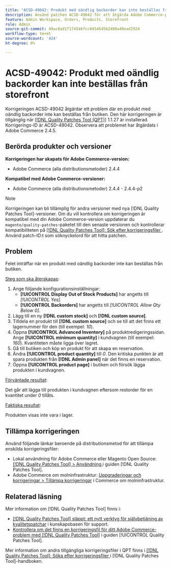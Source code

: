 ```yaml
---
title: "ACSD-49042: Produkt med oändlig backorder kan inte beställas från storefront"
description: Använd patchen ACSD-49042 för att åtgärda Adobe Commerce-problemet där en produkt med oändlig backorder inte kan beställas från butiken.
feature: Admin Workspace, Orders, Products, Storefront
role: Admin
source-git-commit: 49ac8ad1f174546fcc0454645b2480a40ead2924
workflow-type: tm+mt
source-wordcount: '424'
ht-degree: 0%

---
```


# ACSD-49042: Produkt med oändlig backorder kan inte beställas från storefront

Korrigeringen ACSD-49042 åtgärdar ett problem där en produkt med oändlig backorder inte kan beställas från butiken. Den här korrigeringen är tillgänglig när [[!DNL Quality Patches Tool (QPT)]](https://experienceleague.adobe.com/en/docs/commerce-knowledge-base/kb/announcements/commerce-announcements/magento-quality-patches-released-new-tool-to-self-serve-quality-patches) 1.1.27 är installerad. Korrigerings-ID är ACSD-49042. Observera att problemet har åtgärdats i Adobe Commerce 2.4.5.

## Berörda produkter och versioner

**Korrigeringen har skapats för Adobe Commerce-version:**

* Adobe Commerce (alla distributionsmetoder) 2.4.4

**Kompatibel med Adobe Commerce-versioner:**

* Adobe Commerce (alla distributionsmetoder) 2.4.4 - 2.4.4-p2

>[!NOTE]
>
>Korrigeringen kan bli tillämplig för andra versioner med nya [!DNL Quality Patches Tool]-versioner. Om du vill kontrollera om korrigeringen är kompatibel med din Adobe Commerce-version uppdaterar du `magento/quality-patches`-paketet till den senaste versionen och kontrollerar kompatibiliteten på [[!DNL Quality Patches Tool]: Sök efter korrigeringsfiler ](https://experienceleague.adobe.com/tools/commerce-quality-patches/index.html). Använd patch-ID:t som söknyckelord för att hitta patchen.

## Problem

Felet inträffar när en produkt med oändlig backorder inte kan beställas från butiken.

<u>Steg som ska återskapas</u>:

1. Ange följande konfigurationsinställningar:
   * **[!UICONTROL Display Out of Stock Products]** har angetts till *[!UICONTROL Yes]*.
   * **[!UICONTROL Backorders]** har angetts till *[!UICONTROL Allow Qty Below 0]*.
1. Lägg till en ny **[!DNL custom stock]** och **[!DNL custom source]**.
1. Tilldela en produkt till **[!DNL custom source]** och se till att det finns ett lagernummer för den (till exempel: *10*).
1. Öppna **[!UICONTROL Advanced Inventory]** på produktredigeringssidan. Ange **[!UICONTROL minimum quantity]** i kundvagnen (till exempel: *160*). Kvantiteten måste ligga över lagret.
1. Gå till butiken och köp en produkt för att skapa en reservation.
1. Ändra **[!UICONTROL product quantity]** till *0*. Den kritiska punkten är att spara produkten från **[!DNL Admin panel]** när det finns en reservation.
1. Öppna **[!UICONTROL product page]** i butiken och försök lägga produkten i kundvagnen.

<u>Förväntade resultat</u>:

Det går att lägga till produkten i kundvagnen eftersom restorder för en kvantitet under *0* tillåts.

<u>Faktiska resultat</u>:

Produkten visas inte vara i lager.

## Tillämpa korrigeringen

Använd följande länkar beroende på distributionsmetod för att tillämpa enskilda korrigeringsfiler:

* Lokal användning för Adobe Commerce eller Magento Open Source: [[!DNL Quality Patches Tool] > Användning ](https://experienceleague.adobe.com/docs/commerce-operations/tools/quality-patches-tool/usage.html) i guiden [!DNL Quality Patches Tool].
* Adobe Commerce om molninfrastruktur: [Uppgraderingar och korrigeringar > Tillämpa korrigeringar](https://experienceleague.adobe.com/docs/commerce-cloud-service/user-guide/develop/upgrade/apply-patches.html) i Commerce om molninfrastruktur.

## Relaterad läsning

Mer information om [!DNL Quality Patches Tool] finns i:

* [[!DNL Quality Patches Tool] släppt: ett nytt verktyg för självbetjäning av kvalitetspatchar](https://experienceleague.adobe.com/en/docs/commerce-knowledge-base/kb/announcements/commerce-announcements/magento-quality-patches-released-new-tool-to-self-serve-quality-patches) i kunskapsbasen för support.
* [Kontrollera om det finns en korrigeringsfil för ditt Adobe Commerce-problem med  [!DNL Quality Patches Tool]](/help/tools/quality-patches-tool/patches-available-in-qpt/check-patch-for-magento-issue-with-magento-quality-patches.md) i guiden [!UICONTROL Quality Patches Tool].


Mer information om andra tillgängliga korrigeringsfiler i QPT finns i [[!DNL Quality Patches Tool]: Söka efter korrigeringsfiler ](https://experienceleague.adobe.com/tools/commerce-quality-patches/index.html) i [!DNL Quality Patches Tool]-handboken.
